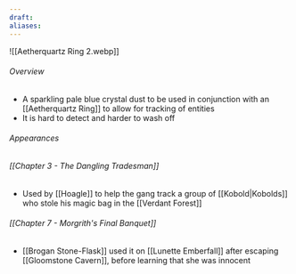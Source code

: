```yaml
---
draft: 
aliases:
---
```

![[Aetherquartz Ring 2.webp]]
###### Overview
- A sparkling pale blue crystal dust to be used in conjunction with an [[Aetherquartz Ring]] to allow for tracking of entities
- It is hard to detect and harder to wash off
###### Appearances
###### [[Chapter 3 - The Dangling Tradesman]]
- Used by [[Hoagle]] to help the gang track a group of [[Kobold|Kobolds]] who stole his magic bag in the [[Verdant Forest]]
###### [[Chapter 7 - Morgrith's Final Banquet]]
- [[Brogan Stone-Flask]] used it on [[Lunette Emberfall]] after escaping [[Gloomstone Cavern]], before learning that she was innocent